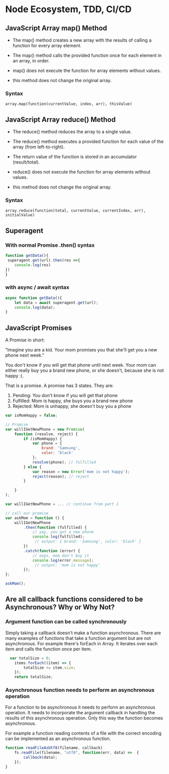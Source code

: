 # Node Ecosystem, TDD, CI/CD

## JavaScript Array map() Method

- The map() method creates a new array with the results of calling a function for every array element.

- The map() method calls the provided function once for each element in an array, in order.

- map() does not execute the function for array elements without values.

-  this method does not change the original array.

### Syntax

`array.map(function(currentValue, index, arr), thisValue)`


## JavaScript Array reduce() Method

- The reduce() method reduces the array to a single value.

- The reduce() method executes a provided function for each value of the array (from left-to-right).

- The return value of the function is stored in an accumulator (result/total).

- reduce() does not execute the function for array elements without values.

- this method does not change the original array.

### Syntax

`array.reduce(function(total, currentValue, currentIndex, arr), initialValue)`

## Superagent

### With normal Promise .then() syntax

```javascript
function getData(){
 superagent.get(url).then(res =>{
    console.log(res)
})
}
```

###  with async / await syntax

```javascript
async function getData(){
    let data = await superagent.get(url);
    console.log(data);
}
```

## JavaScript Promises

A Promise in short:

"Imagine you are a kid. Your mom promises you that she'll get you a new phone next week."

You don't know if you will get that phone until next week. Your mom can either really buy you a brand new phone, or she doesn't, because she is not happy :(.

That is a promise. A promise has 3 states. They are:

1. Pending: You don't know if you will get that phone
2. Fulfilled: Mom is happy, she buys you a brand new phone
3. Rejected: Mom is unhappy, she doesn't buy you a phone

```javascript
var isMomHappy = false;

// Promise
var willIGetNewPhone = new Promise(
    function (resolve, reject) {
        if (isMomHappy) {
            var phone = {
                brand: 'Samsung',
                color: 'black'
            };
            resolve(phone); // fulfilled
        } else {
            var reason = new Error('mom is not happy');
            reject(reason); // reject
        }

    }
);

var willIGetNewPhone = ... // continue from part 1

// call our promise
var askMom = function () {
    willIGetNewPhone
        .then(function (fulfilled) {
            // yay, you got a new phone
            console.log(fulfilled);
             // output: { brand: 'Samsung', color: 'black' }
        })
        .catch(function (error) {
            // oops, mom don't buy it
            console.log(error.message);
             // output: 'mom is not happy'
        });
};

askMom();
```


## Are all callback functions considered to be Asynchronous? Why or Why Not?

### Argument function can be called synchronously

Simply taking a callback doesn't make a function asynchronous. There are many examples of functions that take a function argument but are not asynchronous. For example there's forEach in Array. It iterates over each item and calls the function once per item.

```javascript
  var totalSize = 0;
    items.forEach((item) => {
        totalSize += item.size;
    });
    return totalSize;

```

### Asynchronous function needs to perform an asynchronous operation

For a function to be asynchronous it needs to perform an asynchronous operation. It needs to incorporate the argument callback in handling the results of this asynchronous operation. Only this way the function becomes asynchronous.

For example a function reading contents of a file with the correct encoding can be implemented as an asynchronous function.

```javascript
function readFileAsUtf8(filename, callback)
    fs.readFile(filename, "utf8", function(err, data) =>  {
        callback(data);
    });
}
```
